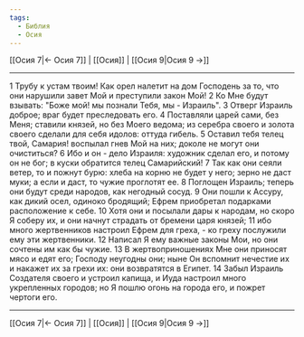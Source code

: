 ```yaml
---
tags:
  - Библия
  - Осия
---
```

[[Осия 7|← Осия 7]] | [[Осия]] | [[Осия 9|Осия 9 →]]

---
1 Трубу к устам твоим! Как орел налетит на дом Господень за то, что они нарушили завет Мой и преступили закон Мой!
2 Ко Мне будут взывать: "Боже мой! мы познали Тебя, мы - Израиль".
3 Отверг Израиль доброе; враг будет преследовать его.
4 Поставляли царей сами, без Меня; ставили князей, но без Моего ведома; из серебра своего и золота своего сделали для себя идолов: оттуда гибель.
5 Оставил тебя телец твой, Самария! воспылал гнев Мой на них; доколе не могут они очиститься?
6 Ибо и он - дело Израиля: художник сделал его, и потому он не бог; в куски обратится телец Самарийский!
7 Так как они сеяли ветер, то и пожнут бурю: хлеба на корню не будет у него; зерно не даст муки; а если и даст, то чужие проглотят ее.
8 Поглощен Израиль; теперь они будут среди народов, как негодный сосуд.
9 Они пошли к Ассуру, как дикий осел, одиноко бродящий; Ефрем приобретал подарками расположение к себе.
10 Хотя они и посылали дары к народам, но скоро Я соберу их, и они начнут страдать от бремени царя князей;
11 ибо много жертвенников настроил Ефрем для греха, - ко греху послужили ему эти жертвенники.
12 Написал Я ему важные законы Мои, но они сочтены им как бы чужие.
13 В жертвоприношениях Мне они приносят мясо и едят его; Господу неугодны они; ныне Он вспомнит нечестие их и накажет их за грехи их: они возвратятся в Египет.
14 Забыл Израиль Создателя своего и устроил капища, и Иуда настроил много укрепленных городов; но Я пошлю огонь на города его, и пожрет чертоги его.

---
[[Осия 7|← Осия 7]] | [[Осия]] | [[Осия 9|Осия 9 →]]
